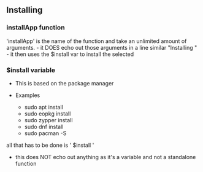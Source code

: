 ## Installing

### installApp function

'installApp' is the name of the function and take an unlimited amount of arguments.
    - it DOES echo out those arguments in a line similar "Installing <arguments here>"
    - it then uses the $install var to install the selected

### $install variable

- This is based on the package manager

- Examples
  - sudo apt install
  - sudo eopkg install
  - sudo zypper install
  - sudo dnf install
  - sudo pacman -S

all that has to be done is ' $install <arguement> '

- this does NOT echo out anything as it's a variable and not a standalone function
